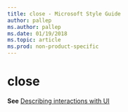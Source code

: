 ```yaml
---
title: close - Microsoft Style Guide
author: pallep
ms.author: pallep
ms.date: 01/19/2018
ms.topic: article
ms.prod: non-product-specific
---
```


# close

**See** [Describing interactions with UI](~/procedures-instructions/describing-interactions-with-ui.md)
